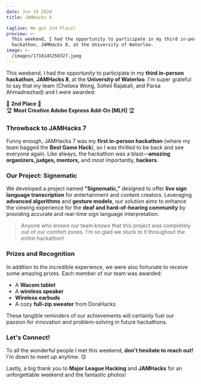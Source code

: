 ```yaml
---
date: Jun 10 2024
title: JAMHacks 8

tagline: We got 2nd Place!
preview: >-
  This weekend, I had the opportunity to participate in my third in-person
  hackathon, JAMHacks 8, at the University of Waterloo. 
image: >-
  /images/1718145250327.jpeg
---
```



This weekend, I had the opportunity to participate in my **third in-person hackathon**, **JAMHacks 8**, at the **University of Waterloo**. I'm super grateful to say that my team (Chelsea Wong, Soheil Rajabali, and Parsa Ahmadnezhad) and I were awarded:

🥈 **2nd Place** 🥈  
🏆 **Most Creative Adobe Express Add-On [MLH]** 🏆

### Throwback to JAMHacks 7

Funny enough, JAMHacks 7 was my **first in-person hackathon** (where my team bagged the **Best Game Hack**), so I was thrilled to be back and see everyone again. Like always, the hackathon was a blast—**amazing organizers, judges, mentors,** and most importantly, **hackers**.

### Our Project: Signematic

We developed a project named **"Signematic,"** designed to offer **live sign language transcription** for entertainment and content creators. Leveraging **advanced algorithms** and **gesture models**, our solution aims to enhance the viewing experience for the **deaf and hard-of-hearing community** by providing accurate and real-time sign language interpretation.

> Anyone who knows our team knows that this project was completely out of our comfort zones. I'm so glad we stuck to it throughout the entire hackathon!

### Prizes and Recognition

In addition to the incredible experience, we were also fortunate to receive some amazing prizes. Each member of our team was awarded:

- A **Wacom tablet**
- A **wireless speaker**
- **Wireless earbuds**
- A cozy **full-zip sweater** from DoraHacks

These tangible reminders of our achievements will certainly fuel our passion for innovation and problem-solving in future hackathons.

### Let's Connect!

To all the wonderful people I met this weekend, **don't hesitate to reach out!** I'm down to meet up anytime. 😊

Lastly, a big thank you to **Major League Hacking** and **JAMHacks** for an unforgettable weekend and the fantastic photos!

